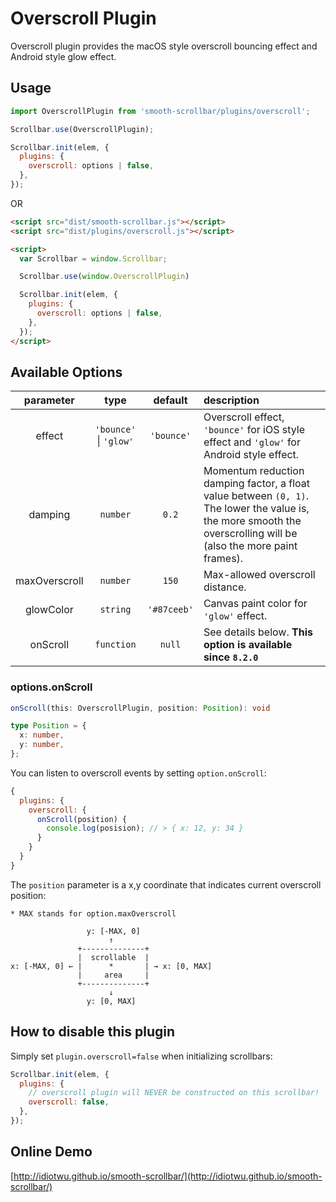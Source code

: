# Overscroll Plugin

Overscroll plugin provides the macOS style overscroll bouncing effect and Android style glow effect.

## Usage

```js
import OverscrollPlugin from 'smooth-scrollbar/plugins/overscroll';

Scrollbar.use(OverscrollPlugin);

Scrollbar.init(elem, {
  plugins: {
    overscroll: options | false,
  },
});
```

OR

```html
<script src="dist/smooth-scrollbar.js"></script>
<script src="dist/plugins/overscroll.js"></script>

<script>
  var Scrollbar = window.Scrollbar;

  Scrollbar.use(window.OverscrollPlugin)

  Scrollbar.init(elem, {
    plugins: {
      overscroll: options | false,
    },
  });
</script>
```


## Available Options

| parameter | type | default | description |
| :--------: | :--: | :-----: | :---------- |
| effect | `'bounce'` &#124; `'glow'` | `'bounce'` | Overscroll effect, `'bounce'` for iOS style effect and `'glow'` for Android style effect.|
| damping | `number` | `0.2` | Momentum reduction damping factor, a float value between `(0, 1)`. The lower the value is, the more smooth the overscrolling will be (also the more paint frames). |
| maxOverscroll | `number` | `150` | Max-allowed overscroll distance. |
| glowColor | `string` | `'#87ceeb'` | Canvas paint color for `'glow'` effect. |
| onScroll | `function` | `null` | See details below. **This option is available since `8.2.0`** |

### options.onScroll

```ts
onScroll(this: OverscrollPlugin, position: Position): void

type Position = {
  x: number,
  y: number,
};
```

You can listen to overscroll events by setting `option.onScroll`:

```js
{
  plugins: {
    overscroll: {
      onScroll(position) {
        console.log(posision); // > { x: 12, y: 34 }
      }
    }
  }
}
```

The `position` parameter is a x,y coordinate that indicates current overscroll position:

```
* MAX stands for option.maxOverscroll

                 y: [-MAX, 0]
                      ↑
               +--------------+
               |  scrollable  |
x: [-MAX, 0] ← |      *       | → x: [0, MAX]
               |     area     |
               +--------------+
                      ↓
                 y: [0, MAX]
```

## How to disable this plugin

Simply set `plugin.overscroll=false` when initializing scrollbars:

```js
Scrollbar.init(elem, {
  plugins: {
    // overscroll plugin will NEVER be constructed on this scrollbar!
    overscroll: false,
  },
});
```

## Online Demo

[http://idiotwu.github.io/smooth-scrollbar/](http://idiotwu.github.io/smooth-scrollbar/)
